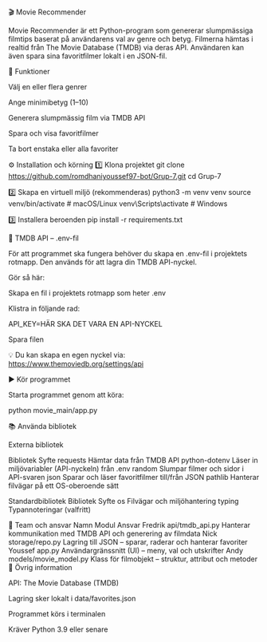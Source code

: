 🎬 Movie Recommender

Movie Recommender är ett Python-program som genererar slumpmässiga filmtips baserat på användarens val av genre och betyg.
Filmerna hämtas i realtid från The Movie Database (TMDB) via deras API.
Användaren kan även spara sina favoritfilmer lokalt i en JSON-fil.

🚀 Funktioner

Välj en eller flera genrer

Ange minimibetyg (1–10)

Generera slumpmässig film via TMDB API

Spara och visa favoritfilmer

Ta bort enstaka eller alla favoriter

⚙️ Installation och körning
1️⃣ Klona projektet
git clone https://github.com/romdhaniyoussef97-bot/Grup-7.git
cd Grup-7

2️⃣ Skapa en virtuell miljö (rekommenderas)
python3 -m venv venv
source venv/bin/activate   # macOS/Linux
venv\Scripts\activate      # Windows

3️⃣ Installera beroenden
pip install -r requirements.txt

🔑 TMDB API – .env-fil

För att programmet ska fungera behöver du skapa en .env-fil i projektets rotmapp.
Den används för att lagra din TMDB API-nyckel.

Gör så här:

Skapa en fil i projektets rotmapp som heter .env

Klistra in följande rad:

API_KEY=HÄR SKA DET VARA EN API-NYCKEL


Spara filen

💡 Du kan skapa en egen nyckel via:
https://www.themoviedb.org/settings/api

▶️ Kör programmet

Starta programmet genom att köra:

python movie_main/app.py

📚 Använda bibliotek

Externa bibliotek

Bibliotek	Syfte
requests	Hämtar data från TMDB API
python-dotenv	Läser in miljövariabler (API-nyckeln) från .env
random	Slumpar filmer och sidor i API-svaren
json	Sparar och läser favoritfilmer till/från JSON
pathlib	Hanterar filvägar på ett OS-oberoende sätt

Standardbibliotek
Bibliotek	Syfte
os	Filvägar och miljöhantering
typing	Typannoteringar (valfritt)

👥 Team och ansvar
Namn	Modul	Ansvar
Fredrik	api/tmdb_api.py	Hanterar kommunikation med TMDB API och generering av filmdata
Nick	storage/repo.py	Lagring till JSON – sparar, raderar och hanterar favoriter
Youssef	app.py	Användargränssnitt (UI) – meny, val och utskrifter
Andy	models/movie_model.py	Klass för filmobjekt – struktur, attribut och metoder
🧠 Övrig information

API: The Movie Database (TMDB)

Lagring sker lokalt i data/favorites.json

Programmet körs i terminalen

Kräver Python 3.9 eller senare
